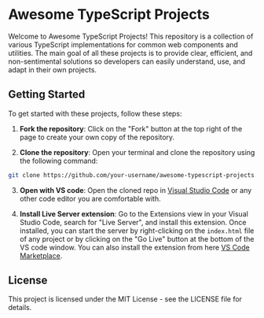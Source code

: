 # Awesome TypeScript Projects

Welcome to Awesome TypeScript Projects! This repository is a collection of various TypeScript implementations for common web components and utilities. The main goal of all these projects is to provide clear, efficient, and non-sentimental solutions so developers can easily understand, use, and adapt in their own projects.

## Getting Started

To get started with these projects, follow these steps:

1. **Fork the repository**: Click on the "Fork" button at the top right of the page to create your own copy of the repository.

2. **Clone the repository**: Open your terminal and clone the repository using the following command:

```bash
git clone https://github.com/your-username/awesome-typescript-projects.git
```

3. **Open with VS code**: Open the cloned repo in [Visual Studio Code](https://code.visualstudio.com/) or any other code editor you are comfortable with.

4. **Install Live Server extension**: Go to the Extensions view in your Visual Studio Code, search for "Live Server", and install this extension. Once installed, you can start the server by right-clicking on the `index.html` file of any project or by clicking on the "Go Live" button at the bottom of the VS code window. You can also install the extension from here [VS Code Marketplace](https://marketplace.visualstudio.com/items?itemName=ritwickdey.LiveServer).

## License

This project is licensed under the MIT License - see the LICENSE file for details.